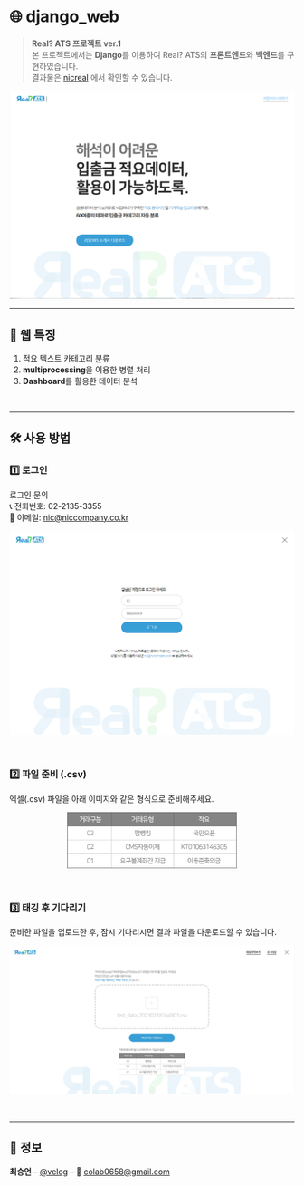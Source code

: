 # 🌐 django_web

> **Real? ATS 프로젝트 ver.1**  
본 프로젝트에서는 **Django**를 이용하여 Real? ATS의 **프론트엔드**와 **백엔드**를 구현하였습니다.  
결과물은 [nicreal](https://nicreal.ai/) 에서 확인할 수 있습니다.

<p align="center">
  <img src="./png/image.png" alt="nicreal" width="600">
</p>

---

## 📌 웹 특징
1. 적요 텍스트 카테고리 분류  
2. **multiprocessing**을 이용한 병렬 처리  
3. **Dashboard**를 활용한 데이터 분석  

<br>

---

## 🛠️ 사용 방법

### 1️⃣ 로그인
로그인 문의  
📞 전화번호: 02-2135-3355  
📧 이메일: nic@niccompany.co.kr  

<p align="center">
  <img src="./png/img_login.png" alt="login view" width="600">
</p>

<br>

### 2️⃣ 파일 준비 (.csv)
엑셀(.csv) 파일을 아래 이미지와 같은 형식으로 준비해주세요.  

<p align="center">
  <img src="./png/img_ex.png" alt="data sample image" width="300">
</p>

<br>

### 3️⃣ 태깅 후 기다리기
준비한 파일을 업로드한 후, 잠시 기다리시면 결과 파일을 다운로드할 수 있습니다.  

<p align="center">
  <img src="./png/img_result.png" alt="data sample image" width="600">
</p>

<br>

---

## 👤 정보

**최승언** – [@velog](https://velog.io/@csu5216) – 📧 colab0658@gmail.com
